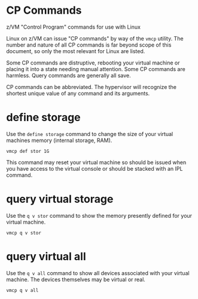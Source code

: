 # CP Commands

z/VM "Control Program" commands for use with Linux

Linux on z/VM can issue "CP commands" by way of the `vmcp` utility.
The number and nature of all CP commands is far beyond scope
of this document, so only the most relevant for Linux are listed.

Some CP commands are distruptive, rebooting your virtual machine
or placing it into a state needing manual attention. Some CP commands
are harmless. Query commands are generally all save.

CP commands can be abbreviated.
The hypervisor will recognize the shortest unique value
of any command and its arguments.

# define storage

Use the `define storage` command to change the size of
your virtual machines memory (internal storage, RAM).

    vmcp def stor 1G

This command may reset your virtual machine so should be issued
when you have access to the virtual console or should be stacked with
an IPL command.

# query virtual storage

Use the `q v stor` command to show the memory presently defined for
your virtual machine.

    vmcp q v stor

# query virtual all

Use the `q v all` command to show all devices associated with
your virtual machine. The devices themselves may be virtual or real.

    vmcp q v all



